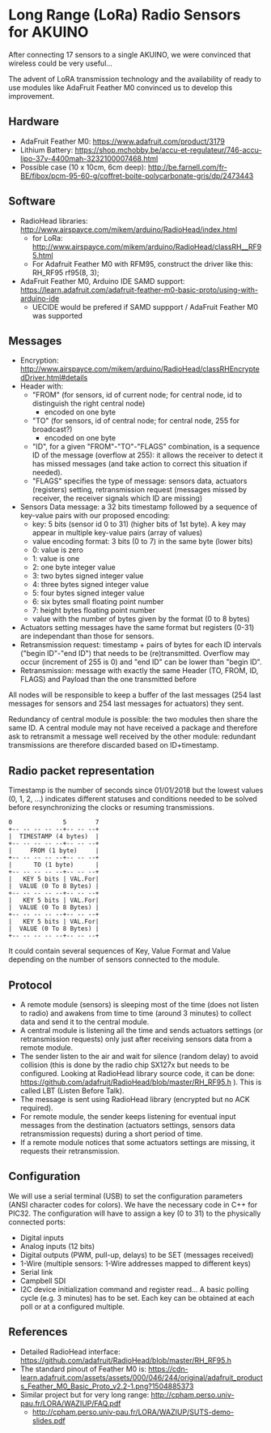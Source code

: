 # Long Range (LoRa) Radio Sensors for AKUINO
After connecting 17 sensors to a single AKUINO, we were convinced that wireless could be very useful...

The advent of LoRA transmission technology and the availability of ready to use modules like AdaFruit Feather M0 convinced us to develop this improvement.
## Hardware
* AdaFruit Feather M0: https://www.adafruit.com/product/3179
* Lithium Battery: https://shop.mchobby.be/accu-et-regulateur/746-accu-lipo-37v-4400mah-3232100007468.html
* Possible case (10 x 10cm, 6cm deep): http://be.farnell.com/fr-BE/fibox/pcm-95-60-g/coffret-boite-polycarbonate-gris/dp/2473443
## Software
* RadioHead libraries: http://www.airspayce.com/mikem/arduino/RadioHead/index.html
  * for LoRa: http://www.airspayce.com/mikem/arduino/RadioHead/classRH__RF95.html
  * For Adafruit Feather M0 with RFM95, construct the driver like this: RH_RF95 rf95(8, 3);
* AdaFruit Feather M0, Arduino IDE SAMD support: https://learn.adafruit.com/adafruit-feather-m0-basic-proto/using-with-arduino-ide
  * UECIDE would be prefered if SAMD suppport / AdaFruit Feather M0 was supported
## Messages
* Encryption: http://www.airspayce.com/mikem/arduino/RadioHead/classRHEncryptedDriver.html#details
* Header with:
  * "FROM" (for sensors, id of current node; for central node, id to distinguish the right central node)
	  * encoded on one byte
  * "TO" (for sensors, id of central node; for central node, 255 for broadcast?)
	  * encoded on one byte
  * "ID", for a given "FROM"-"TO"-"FLAGS" combination, is a sequence ID of the message (overflow at 255): it allows the receiver to detect it has missed messages (and take action to correct this situation if needed).
  * "FLAGS" specifies the type of message: sensors data, actuators (registers) setting, retransmission request (messages missed by receiver, the receiver signals which ID are missing)
* Sensors Data message: a 32 bits timestamp followed by a sequence of key-value pairs with our proposed encoding:
  * key: 5 bits (sensor id 0 to 31) (higher bits of 1st byte). A key may appear in multiple key-value pairs (array of values)
  * value encoding format: 3 bits (0 to 7) in the same byte (lower bits)
  * 0: value is zero
  * 1: value is one
  * 2: one byte integer value
  * 3: two bytes signed integer value
  * 4: three bytes signed integer value
  * 5: four bytes signed integer value
  * 6: six bytes small floating point number
  * 7: height bytes floating point number
  * value with the number of bytes given by the format (0 to 8 bytes)
* Actuators setting messages have the same format but registers (0-31) are independant than those for sensors.
* Retransmission request: timestamp + pairs of bytes for each ID intervals ("begin ID"-"end ID") that needs to be (re)transmitted. Overflow may occur (increment of 255 is 0) and "end ID" can be lower than "begin ID".
* Retransmission: message with exactly the same Header (TO, FROM, ID, FLAGS) and Payload than the one transmitted before

All nodes will be responsible to keep a buffer of the last messages (254 last messages for sensors and 254 last messages for actuators) they sent.

Redundancy of central module is possible: the two modules then share the same ID. A central module may not have received a package and therefore ask to retransmit a message well received by the other module: redundant transmissions are therefore discarded based on ID+timestamp.

## Radio packet representation 
Timestamp is the number of seconds since 01/01/2018 but the lowest values (0, 1, 2, ...) indicates different statuses and conditions needed to be solved before resynchronizing the clocks or resuming transmissions.

	0              5        7
	+-- -- -- -- --+-- -- --+
	|  TIMESTAMP (4 bytes)  |
	+-- -- -- -- --+-- -- --+
	|     FROM (1 byte)     |
	+-- -- -- -- --+-- -- --+
	|      TO (1 byte)      |
	+-- -- -- -- --+-- -- --+
	|   KEY 5 bits | VAL.For|
	|  VALUE (0 To 8 Bytes) |
	+-- -- -- -- --+-- -- --+
	|   KEY 5 bits | VAL.For|
	|  VALUE (0 To 8 Bytes) |
	+-- -- -- -- --+-- -- --+
	|   KEY 5 bits | VAL.For|
	|  VALUE (0 To 8 Bytes) |
	+-- -- -- -- --+-- -- --+

It could contain several sequences of Key, Value Format and Value depending on the number of sensors connected to the module.

## Protocol
* A remote module (sensors) is sleeping most of the time (does not listen to radio) and awakens from time to time (around 3 minutes) to collect data and send it to the central module.
* A central module is listening all the time and sends actuators settings (or retransmission requests) only just after receiving sensors data from a remote module.
* The sender listen to the air and wait for silence (random delay) to avoid collision (this is done by the radio chip SX127x but needs to be configured. Looking at RadioHead library source code, it can be done: https://github.com/adafruit/RadioHead/blob/master/RH_RF95.h ). This is called LBT (Listen Before Talk).
* The message is sent using RadioHead library (encrypted but no ACK required).
* For remote module, the sender keeps listening for eventual input messages from the destination (actuators settings, sensors data retransmission requests) during a short period of time.
* If a remote module notices that some actuators settings are missing, it requests their retransmission.

## Configuration
We will use a serial terminal (USB) to set the configuration parameters (ANSI character codes for colors). We have the necessary code in C++ for PIC32. The configuration will have to assign a key (0 to 31) to the physically connected ports:
* Digital inputs
* Analog inputs (12 bits)
* Digital outputs (PWM, pull-up, delays) to be SET (messages received)
* 1-Wire (multiple sensors: 1-Wire addresses mapped to different keys)
* Serial link
* Campbell SDI
* I2C device initialization command and register read...
A basic polling cycle (e.g. 3 minutes) has to be set. Each key can be obtained at each poll or at a configured multiple.

## References
* Detailed RadioHead interface: https://github.com/adafruit/RadioHead/blob/master/RH_RF95.h
* The standard pinout of Feather M0 is: https://cdn-learn.adafruit.com/assets/assets/000/046/244/original/adafruit_products_Feather_M0_Basic_Proto_v2.2-1.png?1504885373
* Similar project but for very long range: http://cpham.perso.univ-pau.fr/LORA/WAZIUP/FAQ.pdf
  * http://cpham.perso.univ-pau.fr/LORA/WAZIUP/SUTS-demo-slides.pdf
  

